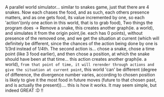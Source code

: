 A parallel world simulator... similar to snakes game, just that there are 4 snakes. Now each chases the food, and as such, each others presence matters, and as one gets food, its value incremented by one, so each 'action'(only one action in this world, that is to grab food), Two things the program does -> Remove a snake, this creates another graph(ie. a world), and simulates it from the origin point,(ie. each has 0 points), without presence of the removed one, and we get the situation at current (which will definitely be different, since the chances of the action being done by one is 1/3rd instead of 1/4th. The second action is... chose a snake, chose a time point (like 3 food earlier), and then chose a position, at which the snake should have been at that time... this action creates another graph(ie. a world), `from that point of time, it will rerender through actions and give the situation at current point`, this world 'can' be different (degree of difference, the divergence number varies, according to chosen position is likely to give it the most food in future moves (future to that chosen past, and is actually the present)).... this is how it works. It may seem simple, but indeed GREAT :D !!